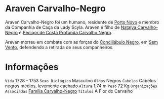 <!-- TITLE: Araven Carvalho-Negro -->
<!-- SUBTITLE: A Flor do Carvalho -->

# Araven Carvalho-Negro
Araven Carvalho-Negro foi um humano, residente de [Porto Novo](http://localhost/lugares/plano-material/drafeon/sudeste-de-drafeon/porto-novo#porto-novo) e membro da Companhia de Caça da Lady Scyla. Araven é filho de [Natalya Carvalho-Negro](http://localhost/individuos/natalya-caravalho-negro#natalya-caravalho-negro) e [Peciqor de Costa Profunda Carvalho Negro](http://localhost/individuos/peciqor-de-costa-profunda-carvalho-negro#peciqor-de-costa-profunda-carvalho-negro).

Arevan morreu em combate com as forças do [Conciliábulo Negro](http://localhost/faccoes/faccoes-independentes/conciliabulo-negro#conciliabulo-negro), em [Sem Vento](http://localhost/lugares/plano-material/drafeon/sudeste-de-drafeon/sem-vento#sem-vento), defendendo a retirada de seus companheiros.

# Informações
`Vida` 1728 - 1753
`Sexo Biológico` Masculino
`Olhos` Negros
`Cabelos` Cabelos negros médios, levemente cachado
`Altura` 1,74 m
`Peso` 72 Kg
`Organizações Associadas` [Família Carvalho-Negro](http://localhost/faccoes/faccoes-familiares/familia-carvalho-negro#familia-carvalho-negro)
`Títulos` A Flor do Carvalho

